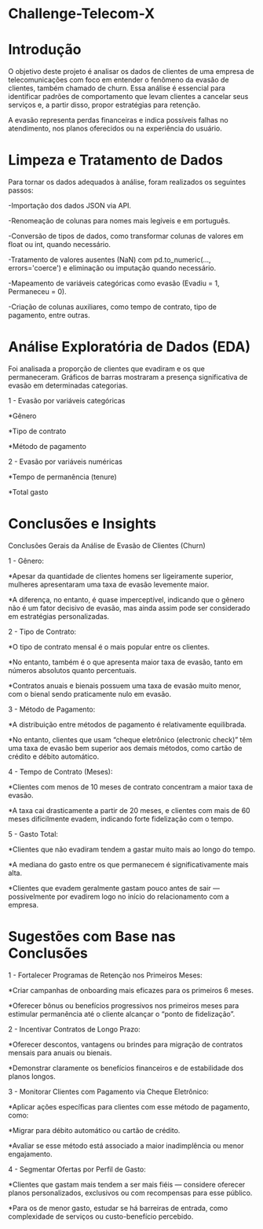 # Challenge-Telecom-X

# Introdução
O objetivo deste projeto é analisar os dados de clientes de uma empresa de telecomunicações com foco em entender o fenômeno da evasão de clientes, também chamado de churn.
Essa análise é essencial para identificar padrões de comportamento que levam clientes a cancelar seus serviços e, a partir disso, propor estratégias para retenção.

A evasão representa perdas financeiras e indica possíveis falhas no atendimento, nos planos oferecidos ou na experiência do usuário.

# Limpeza e Tratamento de Dados
Para tornar os dados adequados à análise, foram realizados os seguintes passos:

-Importação dos dados JSON via API.

-Renomeação de colunas para nomes mais legíveis e em português.

-Conversão de tipos de dados, como transformar colunas de valores em float ou int, quando necessário.

-Tratamento de valores ausentes (NaN) com pd.to_numeric(..., errors='coerce') e eliminação ou imputação quando necessário.

-Mapeamento de variáveis categóricas como evasão (Evadiu = 1, Permaneceu = 0).

-Criação de colunas auxiliares, como tempo de contrato, tipo de pagamento, entre outras.

# Análise Exploratória de Dados (EDA)

Foi analisada a proporção de clientes que evadiram e os que permaneceram. Gráficos de barras mostraram a presença significativa de evasão em determinadas categorias.

1 - Evasão por variáveis categóricas

*Gênero

*Tipo de contrato

*Método de pagamento

2 - Evasão por variáveis numéricas

*Tempo de permanência (tenure)

*Total gasto

# Conclusões e Insights

Conclusões Gerais da Análise de Evasão de Clientes (Churn)

1 - Gênero:

*Apesar da quantidade de clientes homens ser ligeiramente superior, mulheres apresentaram uma taxa de evasão levemente maior.

*A diferença, no entanto, é quase imperceptível, indicando que o gênero não é um fator decisivo de evasão, mas ainda assim pode ser considerado em estratégias personalizadas.

2 - Tipo de Contrato:

*O tipo de contrato mensal é o mais popular entre os clientes.

*No entanto, também é o que apresenta maior taxa de evasão, tanto em números absolutos quanto percentuais.

*Contratos anuais e bienais possuem uma taxa de evasão muito menor, com o bienal sendo praticamente nulo em evasão.

3 - Método de Pagamento:

*A distribuição entre métodos de pagamento é relativamente equilibrada.

*No entanto, clientes que usam “cheque eletrônico (electronic check)” têm uma taxa de evasão bem superior aos demais métodos, como cartão de crédito e débito automático.

4 - Tempo de Contrato (Meses):

*Clientes com menos de 10 meses de contrato concentram a maior taxa de evasão.

*A taxa cai drasticamente a partir de 20 meses, e clientes com mais de 60 meses dificilmente evadem, indicando forte fidelização com o tempo.

5 - Gasto Total:

*Clientes que não evadiram tendem a gastar muito mais ao longo do tempo.

*A mediana do gasto entre os que permanecem é significativamente mais alta.

*Clientes que evadem geralmente gastam pouco antes de sair — possivelmente por evadirem logo no início do relacionamento com a empresa.

# Sugestões com Base nas Conclusões

1 - Fortalecer Programas de Retenção nos Primeiros Meses:

*Criar campanhas de onboarding mais eficazes para os primeiros 6 meses.

*Oferecer bônus ou benefícios progressivos nos primeiros meses para estimular permanência até o cliente alcançar o “ponto de fidelização”.

2 - Incentivar Contratos de Longo Prazo:

*Oferecer descontos, vantagens ou brindes para migração de contratos mensais para anuais ou bienais.

*Demonstrar claramente os benefícios financeiros e de estabilidade dos planos longos.

3 - Monitorar Clientes com Pagamento via Cheque Eletrônico:

*Aplicar ações específicas para clientes com esse método de pagamento, como:

*Migrar para débito automático ou cartão de crédito.

*Avaliar se esse método está associado a maior inadimplência ou menor engajamento.

4 - Segmentar Ofertas por Perfil de Gasto:

*Clientes que gastam mais tendem a ser mais fiéis — considere oferecer planos personalizados, exclusivos ou com recompensas para esse público.

*Para os de menor gasto, estudar se há barreiras de entrada, como complexidade de serviços ou custo-benefício percebido.
